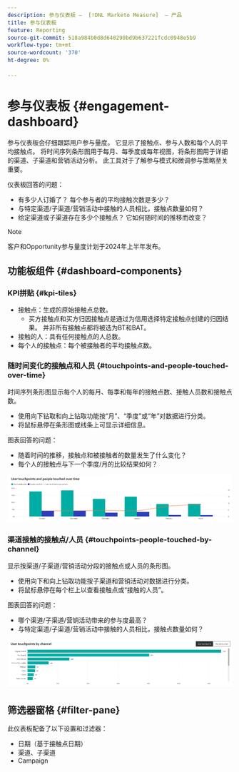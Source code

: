 ```yaml
---
description: 参与仪表板 —  [!DNL Marketo Measure]  — 产品
title: 参与仪表板
feature: Reporting
source-git-commit: 518a984b0d8d640290bd9b637221fcdc0948e5b9
workflow-type: tm+mt
source-wordcount: '370'
ht-degree: 0%

---
```


# 参与仪表板 {#engagement-dashboard}

参与仪表板会仔细跟踪用户参与量度。 它显示了接触点、参与人数和每个人的平均接触点。 将时间序列条形图用于每月、每季度或每年视图，将条形图用于详细的渠道、子渠道和营销活动分析。 此工具对于了解参与模式和微调参与策略至关重要。

仪表板回答的问题：

* 有多少人订婚了？ 每个参与者的平均接触次数是多少？
* 与特定渠道/子渠道/营销活动中接触的人员相比，接触点数量如何？
* 给定渠道或子渠道存在多少个接触点？ 它如何随时间的推移而改变？

>[!NOTE]
>
>客户和Opportunity参与量度计划于2024年上半年发布。

## 功能板组件 {#dashboard-components}

### KPI拼贴 {#kpi-tiles}

* 接触点：生成的原始接触点总数。
   * 买方接触点和买方归因接触点是通过为信用选择特定接触点创建的归因结果。 并非所有接触点都将被选为BT和BAT。
* 接触的人：具有任何接触点的人总数。
* 每个人的接触点：每个被接触者的平均接触点数。

### 随时间变化的接触点和人员 {#touchpoints-and-people-touched-over-time}

时间序列条形图显示每个人的每月、每季和每年的接触点数、接触人员数和接触点数。

* 使用向下钻取和向上钻取功能按“月”、“季度”或“年”对数据进行分类。
* 将鼠标悬停在条形图或线条上可显示详细信息。

图表回答的问题：

* 随着时间的推移，接触点和被接触者的数量发生了什么变化？
* 每个人的接触点与下一个季度/月的比较结果如何？

![](assets/engagement-dashboard-1.png)

### 渠道接触的接触点/人员 {#touchpoints-people-touched-by-channel}

显示按渠道/子渠道/营销活动分段的接触点或人员的条形图。

* 使用向下和向上钻取功能按子渠道和营销活动对数据进行分类。
* 将鼠标悬停在每个栏上以查看接触点或“接触的人员”。

图表回答的问题：

* 哪个渠道/子渠道/营销活动带来的参与度最高？
* 与特定渠道/子渠道/营销活动中接触的人员相比，接触点数量如何？

![](assets/engagement-dashboard-2.png)

## 筛选器窗格 {#filter-pane}

此仪表板配备了以下设置和过滤器：

* 日期（基于接触点日期）
* 渠道、子渠道
* Campaign
